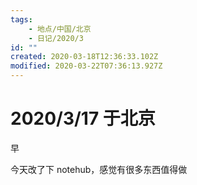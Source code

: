 ```yaml
---
tags:
    - 地点/中国/北京
    - 日记/2020/3
id: ""
created: 2020-03-18T12:36:33.102Z
modified: 2020-03-22T07:36:13.927Z
---
```


# 2020/3/17 于北京

<!-- @timer "date":"Tue Mar 17 2020 08:33:17 GMT+0800 (CST)" -->

早

<!-- @timer "date":"Tue Mar 17 2020 22:56:33 GMT+0800 (CST)","duration":"about 14 hours" -->

今天改了下 notehub，感觉有很多东西值得做
